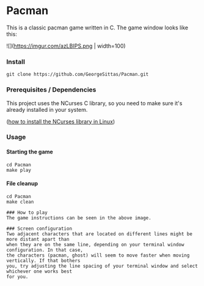 # Pacman

This is a classic pacman game written in C. The game window looks like this:

![](https://imgur.com/azLBIPS.png | width=100)

### Install
```
git clone https://github.com/GeorgeSittas/Pacman.git
```
### Prerequisites / Dependencies
This project uses the NCurses C library, so you need to make sure it's already installed in your system.

([how to install the NCurses library in Linux](https://www.ostechnix.com/how-to-install-ncurses-library-in-linux/))

### Usage
#### Starting the game
```
cd Pacman
make play
```
#### File cleanup
```
cd Pacman
make clean

### How to play
The game instructions can be seen in the above image.

### Screen configuration
Two adjacent characters that are located on different lines might be more distant apart than
when they are on the same line, depending on your terminal window configuration. In that case,
the characters (pacman, ghost) will seem to move faster when moving vertically. If that bothers
you, try adjusting the line spacing of your terminal window and select whichever one works best
for you.

